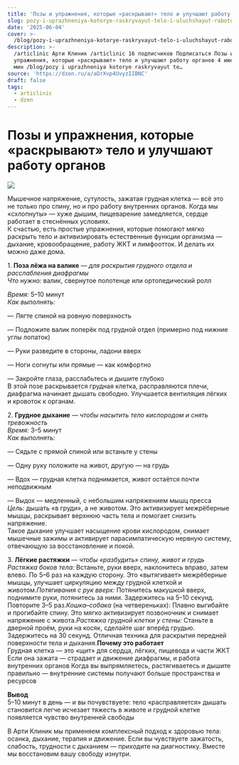 ```yaml
---
title: 'Позы и упражнения, которые «раскрывают» тело и улучшают работу органов'
slug: pozy-i-uprazhneniya-kotorye-raskryvayut-telo-i-uluchshayut-rabotu-organov
date: '2025-06-04'
cover: >-
  /blog/pozy-i-uprazhneniya-kotorye-raskryvayut-telo-i-uluchshayut-rabotu-organov/cover.jpg
description: >-
  /articlinic Арти Клиник /articlinic 16 подписчиков Подписаться Позы и
  упражнения, которые «раскрывают» тело и улучшают работу органов 4 июня4 июн 2
  мин /blog/pozy i uprazhneniya kotorye raskryvayut te…
source: 'https://dzen.ru/a/aDrXvp4UvyzIIBNC'
draft: false
tags:
  - articlinic
  - dzen
---
```


# Позы и упражнения, которые «раскрывают» тело и улучшают работу органов

![](/blog/pozy-i-uprazhneniya-kotorye-raskryvayut-telo-i-uluchshayut-rabotu-organov/img-0.jpg)

Мышечное напряжение, сутулость, зажатая грудная клетка — всё это не только про спину, но и про работу внутренних органов. Когда мы «схлопнуты» — хуже дышим, пищеварение замедляется, сердце работает в стеснённых условиях.  
К счастью, есть простые упражнения, которые помогают мягко раскрыть тело и активизировать естественные функции организма — дыхание, кровообращение, работу ЖКТ и лимфоотток. И делать их можно даже дома.  
  
1\. **Поза лёжа на валике** — _для раскрытия грудного отдела и расслабления диафрагмы_  
_Что нужно:_ валик, свернутое полотенце или ортопедический ролл

_Время:_ 5–10 минут  
_Как выполнять:_

— Лягте спиной на ровную поверхность

— Подложите валик поперёк под грудной отдел (примерно под нижние углы лопаток)

— Руки разведите в стороны, ладони вверх

— Ноги согнуты или прямые — как комфортно

— Закройте глаза, расслабьтесь и дышите глубоко  
В этой позе раскрывается грудная клетка, расправляются плечи, диафрагма начинает дышать свободно. Улучшается вентиляция лёгких и кровоток к органам.  
  
2\. **Грудное дыхание** — _чтобы насытить тело кислородом и снять тревожность_  
_Время:_ 3–5 минут  
_Как выполнять:_

— Сядьте с прямой спиной или встаньте у стены

— Одну руку положите на живот, другую — на грудь

— Вдох — грудная клетка поднимается, живот остаётся почти неподвижным

— Выдох — медленный, с небольшим напряжением мышц пресса  
_Цель:_ дышать «в груди», а не животом. Это активизирует межрёберные мышцы, раскрывает верхнюю часть тела и помогает снизить напряжение.  
Такое дыхание улучшает насыщение крови кислородом, снимает мышечные зажимы и активирует парасимпатическую нервную систему, отвечающую за восстановление и покой.  
  
3\. **Лёгкие растяжки** — _чтобы «разбудить» спину, живот и грудь_  
_Растяжка боков тела:_ Встаньте, руки вверх, наклонитесь вправо, затем влево. По 5–6 раз на каждую сторону. Это «вытягивает» межрёберные мышцы, улучшает циркуляцию между грудной клеткой и животом._Потягивания с рук вверх:_ Потянитесь макушкой вверх, поднимите руки, потянитесь за ними. Задержитесь на 5–10 секунд. Повторите 3–5 раз._Кошка–собака_ (на четвереньках): Плавно выгибайте и прогибайте спину. Это мягко активизирует позвоночник и снимает напряжение с живота._Растяжка грудной клетки у стены:_ Станьте в дверной проём, руки на косяк, сделайте шаг вперёд грудью. Задержитесь на 30 секунд. Отличная техника для раскрытия передней поверхности тела и дыхания.**Почему это работает**  
Грудная клетка — это «щит» для сердца, лёгких, пищевода и части ЖКТ Если она зажата — страдает и движение диафрагмы, и работа внутренних органов Когда вы выпрямляетесь, растягиваетесь и дышите правильно — внутренние системы получают больше пространства и ресурсов  
  
**Вывод**  
5–10 минут в день — и вы почувствуете: тело «расправляется» дышать становится легче исчезает тяжесть в животе и грудной клетке появляется чувство внутренней свободы

В Арти Клиник мы применяем комплексный подход к здоровью тела: осанка, дыхание, терапия и движение. Если вы чувствуете зажатость, слабость, трудности с дыханием — приходите на диагностику. Вместе мы восстановим вашу свободу изнутри.